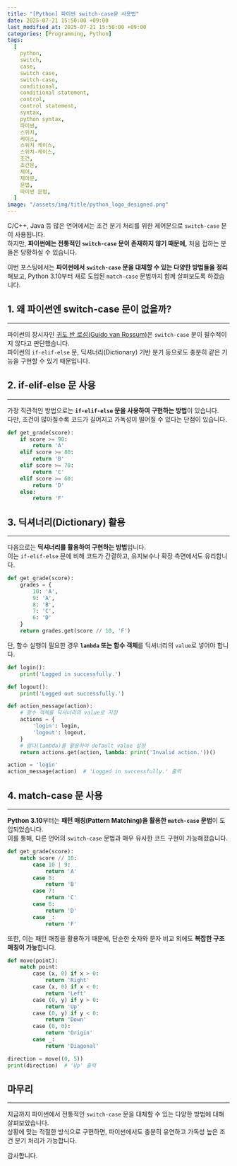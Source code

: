 ```yaml
---
title: "[Python] 파이썬 switch-case문 사용법"
date: 2025-07-21 15:50:00 +09:00
last_modified_at: 2025-07-21 15:50:00 +09:00
categories: [Programming, Python]
tags:
  [
    python,
    switch,
    case,
    switch case,
    switch-case,
    conditional,
    conditional statement,
    control,
    control statement,
    syntax,
    python syntax,
    파이썬,
    스위치,
    케이스,
    스위치 케이스,
    스위치-케이스,
    조건,
    조건문,
    제어,
    제어문,
    문법,
    파이썬 문법,
  ]
image: "/assets/img/title/python_logo_designed.png"
---
```


C/C++, Java 등 많은 언어에서는 조건 분기 처리를 위한 제어문으로 `switch-case` 문이 사용됩니다.  
하지만, **파이썬에는 전통적인 `switch-case` 문이 존재하지 않기 때문에,** 처음 접하는 분들은 당황하실 수 있습니다.  

이번 포스팅에서는 **파이썬에서 `switch-case` 문을 대체할 수 있는 다양한 방법들을 정리**해보고, Python 3.10부터 새로 도입된 `match-case` 문법까지 함께 살펴보도록 하겠습니다.  

## 1. 왜 파이썬엔 switch-case 문이 없을까?
---
파이썬의 창시자인 [귀도 반 로섬(Guido van Rossum)](https://namu.wiki/w/%EA%B7%80%EB%8F%84%20%EB%B0%98%20%EB%A1%9C%EC%84%AC)은 `switch-case` 문이 필수적이지 않다고 판단했습니다.  
파이썬의 `if-elif-else` 문, 딕셔너리(Dictionary) 기반 분기 등으로도 충분히 같은 기능을 구현할 수 있기 때문입니다.  

## 2. if-elif-else 문 사용
---
가장 직관적인 방법으로는 **`if-elif-else` 문을 사용하여 구현하는 방법**이 있습니다.  
다만, 조건이 많아질수록 코드가 길어지고 가독성이 떨어질 수 있다는 단점이 있습니다.  

```python
def get_grade(score):
    if score >= 90:
        return 'A'
    elif score >= 80:
        return 'B'
    elif score >= 70:
        return 'C'
    elif score >= 60:
        return 'D'
    else:
        return 'F'
```

## 3. 딕셔너리(Dictionary) 활용
---
다음으로는 **딕셔너리를 활용하여 구현하는 방법**입니다.  
이는 `if-elif-else` 문에 비해 코드가 간결하고, 유지보수나 확장 측면에서도 유리합니다.  

```python
def get_grade(score):
    grades = {
        10: 'A',
        9: 'A',
        8: 'B',
        7: 'C',
        6: 'D'
    }
    return grades.get(score // 10, 'F')
```

단, 함수 실행이 필요한 경우 **`lambda` 또는 함수 객체**를 딕셔너리의 `value`로 넣어야 합니다.  

```python
def login():
    print('Logged in successfully.')

def logout():
    print('Logged out successfully.')

def action_message(action):
    # 함수 객체를 딕셔너리의 value로 지정
    actions = {
        'login': login,
        'logout': logout,
    }
    # 람다(lambda)를 활용하여 default value 설정
    return actions.get(action, lambda: print('Invalid action.'))()

action = 'login'
action_message(action)  # 'Logged in successfully.' 출력
```

## 4. match-case 문 사용
---
**Python 3.10**부터는 **패턴 매칭(Pattern Matching)을 활용한 `match-case` 문법**이 도입되었습니다.  
이를 통해, 다른 언어의 `switch-case` 문법과 매우 유사한 코드 구현이 가능해졌습니다.  

```python
def get_grade(score):
    match score // 10:
        case 10 | 9:
            return 'A'
        case 8:
            return 'B'
        case 7:
            return 'C'
        case 6:
            return 'D'
        case _:
            return 'F'
```

또한, 이는 패턴 매칭을 활용하기 때문에, 단순한 숫자와 문자 비교 외에도 **복잡한 구조 매칭이 가능**합니다.  

```python
def move(point):
    match point:
        case (x, 0) if x > 0:
            return 'Right'
        case (x, 0) if x < 0:
            return 'Left'
        case (0, y) if y > 0:
            return 'Up'
        case (0, y) if y < 0:
            return 'Down'
        case (0, 0):
            return 'Origin'
        case _:
            return 'Diagonal'

direction = move((0, 5))
print(direction)  # 'Up' 출력
```

## 마무리
---
지금까지 파이썬에서 전통적인 `switch-case` 문을 대체할 수 있는 다양한 방법에 대해 살펴보았습니다.  
상황에 맞는 적절한 방식으로 구현하면, 파이썬에서도 충분히 유연하고 가독성 높은 조건 분기 처리가 가능합니다.  

감사합니다.  
